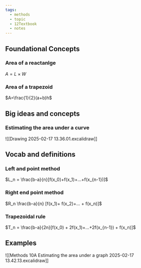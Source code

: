 ```yaml
---
tags:
  - methods
  - topic
  - 12Textbook
  - notes
---
```

## Foundational Concepts
### Area of a reactanlge
$A=L\times W$ 
### Area of a trapezoid 
$A=\frac{1}{2}(a+b)h$


## Big ideas and concepts
### Estimating the area under a curve
![[Drawing 2025-02-17 13.36.01.excalidraw]]

## Vocab and definitions
### Left and point method 
$L_n = \frac{b-a}{n}[f(x_0)+f(x_1)+...+f(x_{n-1})]$
### Right end point method
$R_n \frac{b-a}{n} [f(x_1)+ f(x_2)+... + f(x_n)]$ 

### Trapezoidal rule 
$T_n = \frac{b-a}{2n}[f(x_0) + 2f(x_1)+...+2f(x_{n-1}) + f(x_n)]$


## Examples
![[Methods 10A Estimating the area under a graph 2025-02-17 13.42.13.excalidraw]]




